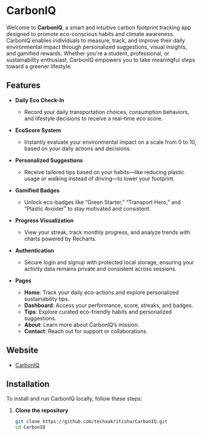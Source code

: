 # CarbonIQ

Welcome to **CarbonIQ**, a smart and intuitive carbon footprint tracking app designed to promote eco-conscious habits and climate awareness. CarbonIQ enables individuals to measure, track, and improve their daily environmental impact through personalized suggestions, visual insights, and gamified rewards. Whether you're a student, professional, or sustainability enthusiast, CarbonIQ empowers you to take meaningful steps toward a greener lifestyle.

## Features

- **Daily Eco Check-In**
  - Record your daily transportation choices, consumption behaviors, and lifestyle decisions to receive a real-time eco score.

- **EcoScore System**
  - Instantly evaluate your environmental impact on a scale from 0 to 10, based on your daily actions and decisions.

- **Personalized Suggestions**
  - Receive tailored tips based on your habits—like reducing plastic usage or walking instead of driving—to lower your footprint.

- **Gamified Badges**
  - Unlock eco-badges like “Green Starter,” “Transport Hero,” and “Plastic Avoider” to stay motivated and consistent.

- **Progress Visualization**
  - View your streak, track monthly progress, and analyze trends with charts powered by Recharts.

- **Authentication**
  - Secure login and signup with protected local storage, ensuring your activity data remains private and consistent across sessions.

- **Pages**
  - **Home**: Track your daily eco-actions and explore personalized sustainability tips.  
  - **Dashboard**: Access your performance, score, streaks, and badges.  
  - **Tips**: Explore curated eco-friendly habits and personalized suggestions.  
  - **About**: Learn more about CarbonIQ’s mission.  
  - **Contact**: Reach out for support or collaborations.

## Website

- [CarbonIQ](https://carbon-iq-5.vercel.app/)

## Installation

To install and run CarbonIQ locally, follow these steps:

1. **Clone the repository**
   ```bash
   git clone https://github.com/techaakritisha/CarbonIQ.git
   cd CarbonIQ
